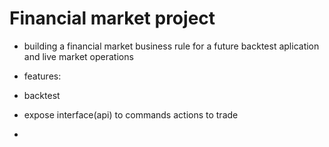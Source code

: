 # Financial market project 

- building a financial market business rule for a future backtest aplication and live market operations


- features:
 - backtest
 - expose interface(api) to commands actions to trade
 - 
